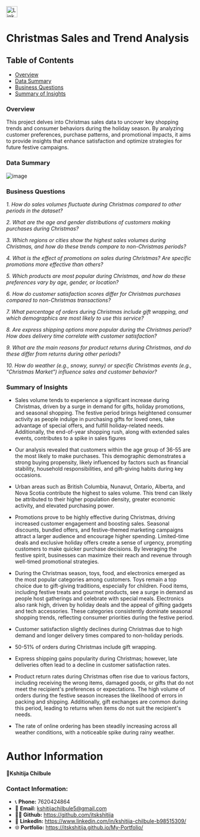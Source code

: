 <a href="https://www.linkedin.com/in/kshitija-chilbule-b98515309/" target="_blank">
  <img src="https://img.shields.io/badge/LinkedIn-Connect-blue?style=flat&logo=linkedin" alt="LinkedIn Badge" style="height: 30px; width: auto;">
</a>

# Christmas Sales and Trend Analysis

## Table of Contents
- [Overview](#overview)
- [Data Summary](#data-summary)
- [Business Questions](#business-questions)
- [Summary of Insights](#summary-of-insights)

### Overview
This project delves into Christmas sales data to uncover key shopping trends and consumer behaviors during the holiday season. By analyzing customer preferences, purchase patterns, and promotional impacts, it aims to provide insights that enhance satisfaction and optimize strategies for future festive campaigns.

### Data Summary

![image](https://github.com/user-attachments/assets/4392d634-9cb9-4d06-b4b2-a00e5e718eac)


### Business Questions
*1. How do sales volumes fluctuate during Christmas compared to other periods in the dataset?*

*2. What are the age and gender distributions of customers making purchases during Christmas?*

*3. Which regions or cities show the highest sales volumes during Christmas, and how do these trends compare to non-Christmas periods?*

*4. What is the effect of promotions on sales during Christmas? Are specific promotions more effective than others?*

*5. Which products are most popular during Christmas, and how do these preferences vary by age, gender, or location?*

*6. How do customer satisfaction scores differ for Christmas purchases compared to non-Christmas transactions?*

*7. What percentage of orders during Christmas include gift wrapping, and which demographics are most likely to use this service?*

*8. Are express shipping options more popular during the Christmas period? How does delivery time correlate with customer satisfaction?*

*9. What are the main reasons for product returns during Christmas, and do these differ from returns during other periods?*

*10. How do weather (e.g., snowy, sunny) or specific Christmas events (e.g., "Christmas Market") influence sales and customer behavior?*

### Summary of Insights

- Sales volume tends to experience a significant increase during Christmas, driven by a surge in demand for gifts, holiday promotions, and seasonal shopping. The festive period brings heightened consumer activity as people indulge in purchasing gifts for loved ones, take advantage of special offers, and fulfill holiday-related needs. Additionally, the end-of-year shopping rush, along with extended sales events, contributes to a spike in sales figures

- Our analysis revealed that customers within the age group of 36-55 are the most likely to make purchases. This demographic demonstrates a strong buying propensity, likely influenced by factors such as financial stability, household responsibilities, and gift-giving habits during key occasions.

- Urban areas such as British Columbia, Nunavut, Ontario, Alberta, and Nova Scotia contribute the highest to sales volume. This trend can likely be attributed to their higher population density, greater economic activity, and elevated purchasing power.

- Promotions prove to be highly effective during Christmas, driving increased customer engagement and boosting sales. Seasonal discounts, bundled offers, and festive-themed marketing campaigns attract a larger audience and encourage higher spending. Limited-time deals and exclusive holiday offers create a sense of urgency, prompting customers to make quicker purchase decisions. By leveraging the festive spirit, businesses can maximize their reach and revenue through well-timed promotional strategies.

- During the Christmas season, toys, food, and electronics emerged as the most popular categories among customers. Toys remain a top choice due to gift-giving traditions, especially for children. Food items, including festive treats and gourmet products, see a surge in demand as people host gatherings and celebrate with special meals. Electronics also rank high, driven by holiday deals and the appeal of gifting gadgets and tech accessories. These categories consistently dominate seasonal shopping trends, reflecting consumer priorities during the festive period.

- Customer satisfaction slightly declines during Christmas due to high demand and longer delivery times compared to non-holiday periods.

- 50-51% of orders during Christmas include gift wrapping. 

- Express shipping gains popularity during Christmas; however, late deliveries often lead to a decline in customer satisfaction rates.

- Product return rates during Christmas often rise due to various factors, including receiving the wrong items, damaged goods, or gifts that do not meet the recipient's preferences or expectations. The high volume of orders during the festive season increases the likelihood of errors in packing and shipping. Additionally, gift exchanges are common during this period, leading to returns when items do not suit the recipient's needs.

- The rate of online ordering has been steadily increasing across all weather conditions, with a noticeable spike during rainy weather.


# **Author Information**

#### 👤Kshitija Chilbule

### Contact Information:
- 📞 <b>Phone:</b> 7620424864
- 📩 <b>Email:</b> kshitijachilbule5@gmail.com
- 👩‍💻 <b>Github:</b> https://github.com/itskshitija
- 📶 <b>LinkedIn:</b> https://www.linkedin.com/in/kshitija-chilbule-b98515309/
- 🌐 <b>Portfolio:</b> https://itskshitija.github.io/My-Portfolio/
